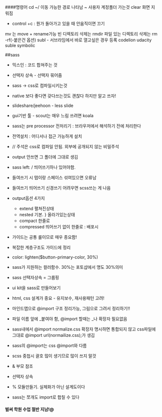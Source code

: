 ####명령어
cd ~/ 이동 가능한 경로 나타남
~ 사용자 계정폴더 가는것
clear 화면 지워짐
- control +c : 뭔가 돌아가고 있을 때 안움직이면 끄기

mv 는 move + rename가능
빈 디렉토리 삭제는 rmdir
파일 있는 디렉토리 삭제는 rm -rf(-붙은건 옵션)
subl - 서브라임에서 바로 열고싶은 경우 등록
codelion
udacity
suble symbolic

##sass
- 믹스인 : 코드 합쳐주는 것
- 선택자 상속 - 선택자 묶어줌
- sass -> css로 컴파일시키는것
- native 보다 좋다면 갖다쓰는것도 괜찮다 하지만 알고 쓰자!
- slideshare/jeehoon - less slide
- gui기반 툴 - scout는 매우 느림 쓰려면 koala
- sass는 pre processor 전처리기 : 브라우저에서 해석하기 전에 처리한다
- 전역설치 : 어디서나 접근 가능하게 설치
-  // 주석은 css로 컴파일 안됨. 외부에 공개되지 않는 비밀주석
-  output 안쓰면 그 폴더에 그대로 생김

-  sass  left: / 띄어쓰기하나 있어야함.
-  들여쓰기 시 탭이랑 스페이스 섞여있으면 오류남
-  들여쓰기 띄어쓰기 신경쓰기 어려우면 scss쓰는 게 나음

- output옵션 4가지
    + extend 펼쳐진상태
    + nested 기본. } 올라가있는상태
    + compact 한줄로
    + compressed 띄어쓰기 없이 한줄로  : 배포시

- 가이드는 공통 룰이므로 매우 종요함!
- 복잡한 계층구조도 가이드에 정리

- color: lighten($button-primary-color, 30%)
- sass가 지원하는 컬러함수. 30%는 포토샵에서 명도 30%의미

- sass 선택자상속 = 그룹핑
- ui kit을 sass로 만들어보기
- html, css 설계가 중요 - 유지보수, 재사용패턴 고려!
- 마인드맵으로 @import 구조 정리가능, 그림으로 그려서 정리하기!!
- 파일 이름 앞에 _붙여야 함, @import 할때는 _나 확장자 필요없음
- sass내에서 @import normalize.css 확장자 명시하면 통합되지 않고 css파일에 그대로 @import url(normailize.css);가 생김
- sass의 @import는 css @import와 다름




- scss 중첩시 괄호 많이 생기므로 많이 쓰지 말것
- & 부모 참조
- 선택자 상속
- % 모듈만들기. 실체화가 아닌 설계도이다
- sass는 쪼개도 import로 합칠 수 있다

#### 벌써 학원 수업 절반 지남!@
